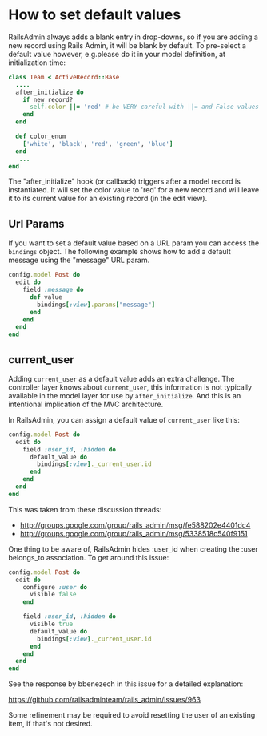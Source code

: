 # How to set default values

RailsAdmin always adds a blank entry in drop-downs, so if you are adding a new record using Rails Admin, it will be blank by default. To pre-select a default value however, e.g.please do it in your model definition, at initialization time:

```ruby
class Team < ActiveRecord::Base
  ....
  after_initialize do
    if new_record?
      self.color ||= 'red' # be VERY careful with ||= and False values
    end
  end

  def color_enum
    ['white', 'black', 'red', 'green', 'blue']
  end
   ...
end
```

The "after_initialize" hook (or callback) triggers after a model record is instantiated. It will set the color value to 'red' for a new record and will leave it to its current value for an existing record (in the edit view).

## Url Params

If you want to set a default value based on a URL param you can access the `bindings` object. The following example shows how to add a default message using the "message" URL param.

```ruby
config.model Post do
  edit do
    field :message do
      def value
        bindings[:view].params["message"]
      end
    end
  end
end
```

## current_user

Adding <code>current_user</code> as a default value adds an extra challenge. The controller layer knows about <code>current_user</code>, this information is not typically available in the model layer for use by <code>after_initialize</code>. And this is an intentional implication of the MVC architecture.

In RailsAdmin, you can assign a default value of <code>current_user</code> like this:

```ruby
config.model Post do
  edit do
    field :user_id, :hidden do
      default_value do
        bindings[:view]._current_user.id
      end
    end
  end
end
```

This was taken from these discussion threads:

- http://groups.google.com/group/rails_admin/msg/fe588202e4401dc4
- http://groups.google.com/group/rails_admin/msg/5338518c540f9151

One thing to be aware of, RailsAdmin hides :user_id when creating the :user belongs_to association. To get around this issue:

```ruby
config.model Post do
  edit do
    configure :user do
      visible false
    end

    field :user_id, :hidden do
      visible true
      default_value do
        bindings[:view]._current_user.id
      end
    end
  end
end
```

See the response by bbenezech in this issue for a detailed explanation:

https://github.com/railsadminteam/rails_admin/issues/963

Some refinement may be required to avoid resetting the user of an existing item, if that's not desired.

